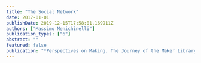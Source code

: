 ```yaml
---
title: "The Social Network"
date: 2017-01-01
publishDate: 2019-12-15T17:58:01.169911Z
authors: ["Massimo Menichinelli"]
publication_types: ["6"]
abstract: ""
featured: false
publication: "*Perspectives on Making. The Journey of the Maker Library Network*"
---
```



